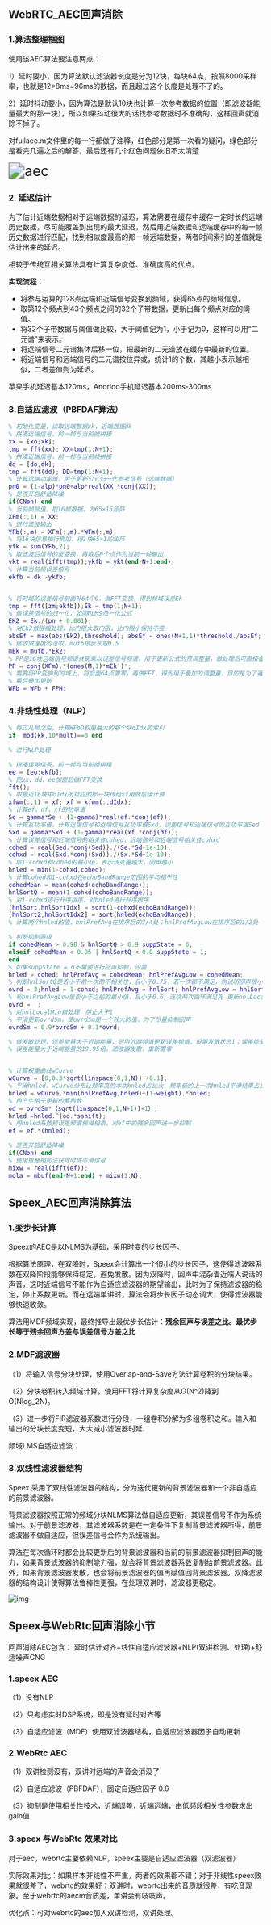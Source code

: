 ## WebRTC_AEC回声消除

### 1.算法整理框图

使用该AEC算法要注意两点：

1）延时要小，因为算法默认滤波器长度是分为12块，每块64点，按照8000采样率，也就是12*8ms=96ms的数据，而且超过这个长度是处理不了的。

2）延时抖动要小，因为算法是默认10块也计算一次参考数据的位置（即滤波器能量最大的那一块），所以如果抖动很大的话找参考数据时不准确的，这样回声就消除不掉了。

对fullaec.m文件里的每一行都做了注释，红色部分是第一次看的疑问，绿色部分是看完几遍之后的解答，最后还有几个红色问题依旧不太清楚

<img src="C:\Users\Admin\Desktop\简历\项目笔记\笔记图\aec.jpg" alt="aec" style="zoom:200%;" />



### 2. 延迟估计

为了估计近端数据相对于远端数据的延迟，算法需要在缓存中缓存一定时长的远端历史数据，尽可能覆盖到出现的最大延迟，然后用近端数据和远端缓存中的每一帧历史数据进行匹配，找到相似度最高的那一帧远端数据，两者时间索引的差值就是估计出来的延迟。

相较于传统互相关算法具有计算复杂度低、准确度高的优点。

**实现流程**：

- 将参与运算的128点远端和近端信号变换到频域，获得65点的频域信息。
- 取第12个频点到43个频点之间的32个子带数据，更新出每个频点对应的阈值。
- 将32个子带数据与阈值做比较，大于阈值记为1，小于记为0，这样可以用“二元谱”来表示。
- 将远端信号二元谱集体后移一位，把最新的二元谱放在缓存中最新的位置。
- 将近端信号和远端信号的二元谱按位异或，统计1的个数，其越小表示越相似，二者差值则为延迟。

苹果手机延迟基本120ms，Andriod手机延迟基本200ms-300ms

### 3.自适应滤波（PBFDAF算法）

```matlab
% 初始化变量，读取远端数据xk，近端数据dk
% 拼凑远端信号，前一帧与当前帧拼接
xx = [xo;xk];
tmp = fft(xx); XX=tmp(1:N+1);
% 拼凑近端信号，前一帧与当前帧拼接
dd = [do;dk];
tmp = fft(dd); DD=tmp(1:N+1);
% 计算远端功率谱，用于更新公式归一化参考信号（远端数据）
pn0 = (1-alp)*pn0+alp*real(XX.*conj(XX));
% 是否开启舒适降噪
if(CNon) end
% 当前帧赋值，取16帧数据，为65×16矩阵
XFm(:,1) = XX;
% 进行滤波输出
YFb(:,m) = XFm(:,m).*WFm(:,m);
% 将16块信息按行累加，得1块65×1的矩阵
yfk = sum(YFb,2);
% 取滤波后信号的反变换，再取后N个点作为当前一帧输出
ykt = real(ifft(tmp));ykfb = ykt(end-N+1:end);
% 计算当前帧误差信号
ekfb = dk -ykfb;


% 将时域的误差信号前面补64个0，做FFT变换，得到频域误差Ek
tmp = fft([zm;ekfb]);Ek = tmp(1;N+1);
% 做误差信号的归一化，如同NLMS归一化公式
EK2 = Ek./(pn + 0.001);
% 对Ek2做限幅处理，比门限大取门限，比门限小保持不变
absEf = max(abs(Ek2),threshold); absEf = ones(N+1,1)*threshold./absEf; Ek2 = Ek2.*absEf;
% 做收敛速度的选取，mufb做步长取0.5
mEk = mufb.*Ek2;
% PP是16块远端信号频谱共轭乘以误差信号频谱，用于更新公式的预调整量，做处理后可直接叠加到WFb上，
PP = conj(XFm).*(ones(M,1)*mEk')';
% 需要将PP变换到时域上，将后面64点置零，再做FFT，得到用于叠加的调整量，目的是为了避免线性卷积变成循环卷积
% 最后叠加更新
WFb = WFb + FPH;  
```



### 4.非线性处理（NLP）

```matlab
% 每过几帧之后，计算WFbD权重最大的那个块dIdx的索引
if  mod(kk,10*mult)==0 end

% 进行NLP处理

% 拼凑误差信号，前一帧与当前帧拼接
ee = [eo;ekfb];
% 把xx、dd、ee加窗后做FFT变换
fft();
% 取最近16块中dIdx所对应的那一块传给xf用做后续计算
xfwm(:,1) = xf; xf = xfwm(:,dIdx);
% 计算ef、df、xf的功率谱
Se = gamma*Se + (1-gamma)*real(ef.*conj(ef));
% 计算互功率谱，计算远端信号和近端信号互功率谱Sxd，误差信号和近端信号的互功率谱Sed
Sxd = gamma*Sxd + (1-gamma)*real(xf.*conj(df));
% 计算误差信号和近端信号的相关性cohed，远端信号和近端信号相关性cohxd
cohed = real(Sed.*conj(Sed))./(Se.*Sd+1e-10);
cohxd = real(Sxd.*conj(Sxd))./(Sx.*Sd+1e-10);
% 取1-cohxd和cohed的最小值，表示该变量越大，回声越小
hnled = min(1-cohxd,cohed);
% 计算cohed和1-cohxd在echoBandRange范围的平均相干性
cohedMean = mean(cohed(echoBandRange));
hnlSortQ = mean(1-cohxd(echoBandRange));
% 对1-cohxd进行升序排序，对hnled进行升序排序
[hnlSort,hnlSortIdx] = sort(1-cohxd(echoBandRange));
[hnlSort2,hnlSortIdx2] = sort(hnled(echoBandRange));
% 计算两个hnled的值，hnlPrefAvg在排序后的3/4处；hnlPrefAvgLow在排序后的1/2处

% 判断抑制等级
if cohedMean > 0.98 & hnlSortQ > 0.9 suppState = 0;
elseif cohedMean < 0.95 | hnlSortQ < 0.8 suppState = 1;
end
% 如果suppState = 0不需要进行回声抑制，设置
hnled = cohed; hnlPrefAvg = cohedMean; hnlPrefAvgLow = cohedMean;
% 判断hnlSortQ是否小于前一次的不相关性，且小于0.75，若一次都不满足，则说明回声很小，要使用较小的ovrd值和较大的hnled值，避免发生过抑制
ovrd = 3;hnled = 1-cohxd; hnlPrefAvg = hnlSort; hnlPrefAvgLow = hnlSort;
% 判hnlPrefAvgLow是否小于之前的最小值，且小于0.6，连续两次循环满足先 更新hnlLocalMin，设置抑制等级ovrd
ovrd =  ;
% 对hnlLocalMin做处理，防止大于1
% 平滑更新ovrdSm，使ovrdSm是一个较大的值，为了尽量抑制回声
ovrdSm = 0.9*ovrdSm + 0.1*ovrd;

% 做发散处理，误差能量大于近端能量，则用近端频谱更新误差频谱，设置发散状态1；误差能量的1.05倍小于近端能量，设置发散状态0
% 误差能量大于近端能量的19.95倍，滤波器发散，重新置零


% 计算权重曲线wCurve
wCurve = [0;0.3*sqrt(linspace(0,1,N))'+0.1];
% 平滑hnled，wCurve分布让频率高的本次hnled占比大，频率低的上一次hnled平滑结果占比大;min(hnlPrefAvg,hnled)为hnled不超过3/4最大值
hnled = wCurve.*min(hnlPrefAvg,hnled)+(1-weight).*hnled;
% 用产生用于更新的幂指数 
od = ovrdSm*（sqrt(linspace(0,1,N+1))+1）;
hnled =hnled.^(od.*sshift);
% 用hnled系数预误差频谱频域相乘，对ef中的残余回声进一步抑制
ef = ef.*(hnled);

% 是否开启舒适降噪
if(CNon) end
% 使用重叠相加法获得时域平滑信号
mixw = real(ifft(ef));
mola = mbuf(end-N+1:end) + mixw(1:N);

```



## Speex_AEC回声消除算法

### 1.变步长计算

Speex的AEC是以NLMS为基础，采用时变的步长因子。

根据算法原理，在双降时，Speex会计算出一个很小的步长因子，这使得滤波器系数在双降阶段能够保持稳定，避免发散。因为双降时，回声中混杂着近端人说话的声音，这时近端信号不能作为自适应滤波器的期望输出，此时为了保持滤波器的稳定，停止系数更新。而在远端单讲时，算法会将步长因子动态调大，使得滤波器能够快速收敛。

算法用MDF频域实现，最终推导出最优步长估计：**残余回声与误差之比。最优步长等于残余回声方差与误差信号方差之比**

### 2.MDF滤波器

（1）将输入信号分块处理，使用Overlap-and-Save方法计算卷积的分块结果。

（2）分块卷积转入频域计算，使用FFT将计算复杂度从O(N^2)降到O(Nlog_2N)。

（3）进一步将FIR滤波器系数进行分段，一组卷积分解为多组卷积之和。输入和输出的分块长度变短，大大减小滤波器时延.

频域LMS自适应滤波：[](https://www.jianshu.com/p/e4ee7b6496e1)

### 3.双线性滤波器结构

Speex 采用了双线性滤波器的结构，分为迭代更新的背景滤波器和一个非自适应的前景滤波器。

背景滤波器按照正常的频域分块NLMS算法做自适应更新，其误差信号不作为系统输出。对于前景滤波器，其滤波器系数是在一定条件下复制背景滤波器所得，前景滤波器不做自适应，但误差信号会作为系统输出。

算法在每次循环时都会比较更新后的背景滤波器和当前的前景滤波器抑制回声的能力，如果背景滤波器的抑制能力强，就会将背景滤波器系数复制给前景滤波器。此外，如果背景滤波器发散，也会将前景滤波器的值再赋值回背景滤波器。双降滤波器的结构设计使得算法鲁棒性更强，在处理双讲时，滤波器更稳定。

![img](https://upload-images.jianshu.io/upload_images/9127311-e6586b687b9f7796.png?imageMogr2/auto-orient/strip|imageView2/2/format/webp)

## Speex与WebRtc回声消除小节

回声消除AEC包含：  延时估计对齐+线性自适应滤波器+NLP(双讲检测、处理)+舒适噪声CNG

### 1.speex AEC

（1）没有NLP

（2）只考虑实时DSP系统，即是没有延时对齐等

（3）自适应滤波（MDF）使用双滤波器结构，自适应滤波器因子自动更新

### 2.WebRtc AEC

（1）双讲检测没有，双讲时远端的声音会消没了

（2）自适应滤波（PBFDAF），固定自适应因子 0.6

（3）抑制是使用相关性技术，近端误差，近端远端，由低频段相关性参数求出gain值

### 3.speex 与WebRtc 效果对比

对于aec，webrtc主要依赖NLP，speex主要是自适应滤波器（双滤波器）

实际效果对比：如果样本非线性不严重，两者的效果都不错；对于非线性speex效果就很差了，webrtc的效果好；双讲时，webrtc出来的音质就很差，有吃音现象。至于webrtc的aecm音质差，单讲会有吱吱声。

优化点：可对webrtc的aec加入双讲检测，双讲处理。

